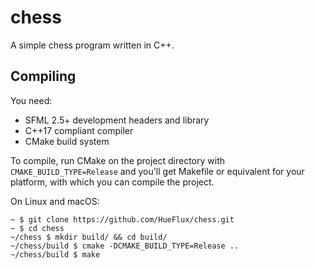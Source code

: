 # chess

A simple chess program written in C++.

## Compiling

You need:
* SFML 2.5+ development headers and library
* C++17 compliant compiler
* CMake build system

To compile, run CMake on the project directory with `CMAKE_BUILD_TYPE=Release`
and you'll get Makefile or equivalent for your platform, with which you can compile the project.

On Linux and macOS:
```fish
~ $ git clone https://github.com/HueFlux/chess.git
~ $ cd chess
~/chess $ mkdir build/ && cd build/
~/chess/build $ cmake -DCMAKE_BUILD_TYPE=Release ..
~/chess/build $ make
```
